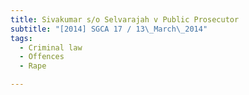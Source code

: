 ```yaml
---
title: Sivakumar s/o Selvarajah v Public Prosecutor
subtitle: "[2014] SGCA 17 / 13\_March\_2014"
tags:
  - Criminal law
  - Offences
  - Rape

---
```



